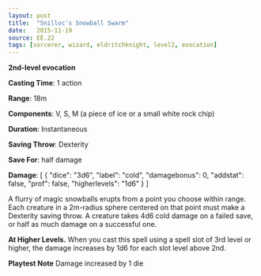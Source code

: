 ```yaml
---
layout: post
title:  "Snilloc's Snowball Swarm"
date:   2015-11-19
source: EE.22
tags: [sorcerer, wizard, eldritchknight, level2, evocation]
---
```


**2nd-level evocation**

**Casting Time**: 1 action

**Range**: 18m

**Components**: V, S, M (a piece of ice or a small white rock chip)

**Duration**: Instantaneous

**Saving Throw**: Dexterity

**Save For**: half damage

**Damage**: [ { "dice": "3d6", "label": "cold", "damagebonus": 0, "addstat": false, "prof": false, "higherlevels": "1d6" } ]

A flurry of magic snowballs erupts from a point you choose within range. Each creature in a 2m-radius sphere centered on that point must make a Dexterity saving throw. A creature takes 4d6 cold damage on a failed save, or half as much damage on a successful one.

**At Higher Levels.** When you cast this spell using a spell slot of 3rd level or higher, the damage increases by 1d6 for each slot level above 2nd.

**Playtest Note** Damage increased by 1 die

